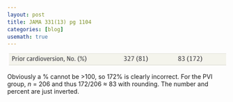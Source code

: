 ```yaml
---
layout: post
title: JAMA 331(13) pg 1104
categories: [blog]
usemath: true
---
```

![errata](/assets/e000001.jpg)

Obviously a % cannot be >100, so 172% is clearly incorrect. For the PVI group,
*n* = 206 and thus 172/206 &approx; 83 with rounding. The number and percent
are just inverted.
<!--end-->
